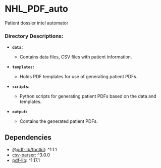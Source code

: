 # NHL_PDF_auto
Patient dossier intel automator


### Directory Descriptions:

- **`data`:**
  - Contains data files,  CSV files with patient information.

- **`templates`:**
  - Holds PDF templates for use of generating patient PDFs.

- **`scripts`:**
  - Python scripts for generating patient PDFs based on the data and templates.

- **`output`:**
  - Contains the generated patient PDFs.


## Dependencies

- [@pdf-lib/fontkit](https://www.npmjs.com/package/@pdf-lib/fontkit): ^1.1.1
- [csv-parser](https://www.npmjs.com/package/csv-parser): ^3.0.0
- [pdf-lib](https://www.npmjs.com/package/pdf-lib): ^1.17.1
